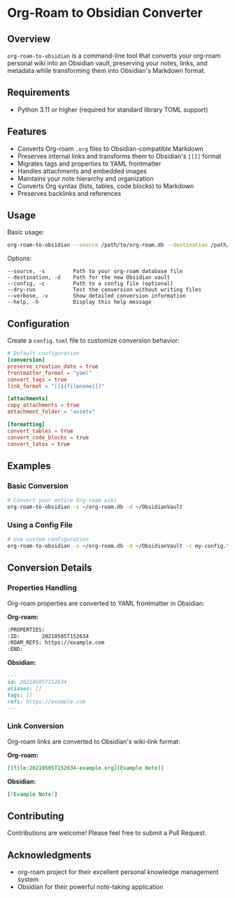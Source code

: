 # Org-Roam to Obsidian Converter

## Overview

`org-roam-to-obsidian` is a command-line tool that converts your org-roam personal wiki into an Obsidian vault, preserving your notes, links, and metadata while transforming them into Obsidian's Markdown format.

## Requirements

- Python 3.11 or higher (required for standard library TOML support)

## Features

- Converts Org-roam `.org` files to Obsidian-compatible Markdown
- Preserves internal links and transforms them to Obsidian's `[[]]` format
- Migrates tags and properties to YAML frontmatter
- Handles attachments and embedded images
- Maintains your note hierarchy and organization
- Converts Org syntax (lists, tables, code blocks) to Markdown
- Preserves backlinks and references

## Usage

Basic usage:

```bash
org-roam-to-obsidian --source /path/to/org-roam.db --destination /path/to/obsidian-vault
```

Options:

```
--source, -s         Path to your org-roam database file
--destination, -d    Path for the new Obsidian vault
--config, -c         Path to a config file (optional)
--dry-run            Test the conversion without writing files
--verbose, -v        Show detailed conversion information
--help, -h           Display this help message
```

## Configuration

Create a `config.toml` file to customize conversion behavior:

```toml
# Default configuration
[conversion]
preserve_creation_date = true
frontmatter_format = "yaml"
convert_tags = true
link_format = "[[${filename}]]"

[attachments]
copy_attachments = true
attachment_folder = "assets"

[formatting]
convert_tables = true
convert_code_blocks = true
convert_latex = true
```

## Examples

### Basic Conversion

```bash
# Convert your entire Org-roam wiki
org-roam-to-obsidian -s ~/org-roam.db -d ~/ObsidianVault
```

### Using a Config File

```bash
# Use custom configuration
org-roam-to-obsidian -s ~/org-roam.db -d ~/ObsidianVault -c my-config.toml
```

## Conversion Details

### Properties Handling

Org-roam properties are converted to YAML frontmatter in Obsidian:

**Org-roam:**
```org
:PROPERTIES:
:ID:       20210505T152634
:ROAM_REFS: https://example.com
:END:
```

**Obsidian:**
```markdown
---
id: 20210505T152634
aliases: []
tags: []
refs: https://example.com
---
```

### Link Conversion

Org-roam links are converted to Obsidian's wiki-link format:

**Org-roam:**
```org
[[file:20210505T152634-example.org][Example Note]]
```

**Obsidian:**
```markdown
[[Example Note]]
```

## Contributing

Contributions are welcome! Please feel free to submit a Pull Request.

## Acknowledgments

- org-roam project for their excellent personal knowledge management system
- Obsidian for their powerful note-taking application
